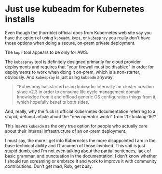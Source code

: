# Just use kubeadm for Kubernetes installs

Even though the (horrible) official docs from Kubernetes web site say
you have the option of using `kubeadm`, `kops`, or `kubespray` you
really don't have those options when doing a secure, on-prem private
deployment.

The `kops` tool appears to be only for AWS.

The `kubespray` tool is definitely designed primarily for cloud provider
deployments and requires that "your firewall must be disabled" in order
for deployments to work when doing it on-prem, which is a non-starter,
obviously. And `kubespray` is just using `kubeadm` anyway:

> "Kubespray has started using kubeadm internally for cluster creation
> since v2.3 in order to consume life cycle management domain knowledge
> from it and offload generic OS configuration things from it, which
> hopefully benefits both sides.

And, really, why the fuck is official Kubernetes documentation referring
to a stupid, defunct article about the "new operator world" from
20-fucking-16!?

This leaves `kubeadm` as the only true option for people who actually
care about their internal infrastructure of an on-prem deployment.

I must say, the more I get into Kubernetes the more disappointed I am in
the base technical ability and IT acumen of those involved. This shit is
just stupid dumb, and I'm not even talking about the partial sentences,
lack of basic grammar, and punctuation in the documentation. I don't
know whether I should run screaming or embrace it and work to improve
it with community contributions. Don't get mad, Rob, get busy.
